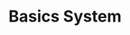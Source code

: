 ---
title: Basics System
layout: redirect
permalink: /tutorial/model.html
redirect_to: /guide/getting-started/components/model.html
sitemap: false
---